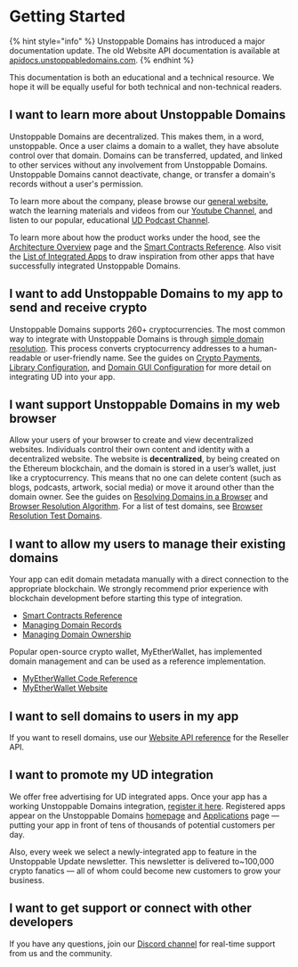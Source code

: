 # Getting Started

{% hint style="info" %}
Unstoppable Domains has introduced a major documentation update. The old Website API documentation is available at [apidocs.unstoppabledomains.com](https://apidocs.unstoppabledomains.com/).
{% endhint %}

This documentation is both an educational and a technical resource. We hope it will be equally useful for both technical and non-technical readers.

## I want to learn more about Unstoppable Domains
Unstoppable Domains are decentralized. This makes them, in a word, unstoppable. Once a user claims a domain to a wallet, they have absolute control over that domain. Domains can be transferred, updated, and linked to other services without any involvement from Unstoppable Domains. Unstoppable Domains cannot deactivate, change, or transfer a domain's records without a user's permission.

To learn more about the company, please browse our [general website](https://unstoppabledomains.com), watch the learning materials and videos from our [Youtube Channel](https://www.youtube.com/c/UnstoppableDomains/videos), and listen to our popular, educational [UD Podcast Channel](https://open.spotify.com/show/2ZlyOpkkprGKS5KODk1PSS).

To learn more about how the product works under the hood, see the [Architecture Overview](domain-registry-essentials/architecture-overview.md) page and the [Smart Contracts Reference](domain-registry-essentials/cns-smart-contracts.md). Also visit the [List of Integrated Apps](https://unstoppabledomains.com/apps) to draw inspiration from other apps that have successfully integrated Unstoppable Domains.

## I want to add Unstoppable Domains to my app to send and receive crypto
Unstoppable Domains supports 260+ cryptocurrencies. The most common way to integrate with Unstoppable Domains is through [simple domain resolution](domain-registry-essentials/resolving-domain-records.md). This process converts cryptocurrency addresses to a human-readable or user-friendly name. See the guides on [Crypto Payments](integrations/crypto-payments.md), [Library Configuration](integrations/library-configuration.md), and [Domain GUI Configuration](integrations/domains-configuration.md) for more detail on integrating UD into your app.

## I want support Unstoppable Domains in my web browser
Allow your users of your browser to create and view decentralized websites. Individuals control their own content and identity with a decentralized website. The website is **decentralized**, by being created on the Ethereum blockchain, and the domain is stored in a user’s wallet, just like a cryptocurrency. This means that no one can delete content (such as blogs, podcasts, artwork, social media) or move it around other than the domain owner. See the guides on [Resolving Domains in a Browser](browser-resolution/resolving-domains-in-a-browser.md) and [Browser Resolution Algorithm](browser-resolution/browser-resolution-algorithm.md). For a list of test domains, see [Browser Resolution Test Domains](browser-resolution/test-domains.md).

## I want to allow my users to manage their existing domains
Your app can edit domain metadata manually with a direct connection to the appropriate blockchain. We strongly recommend prior experience with blockchain development before starting this type of integration.
- [Smart Contracts Reference](domain-registry-essentials/cns-smart-contracts.md)
- [Managing Domain Records](managing-domains/managing-domain-records.md)
- [Managing Domain Ownership](managing-domains/managing-domain-ownership.md)

Popular open-source crypto wallet, MyEtherWallet, has implemented domain management and can be used as a reference implementation.
- [MyEtherWallet Code Reference](https://github.com/MyEtherWallet/MyEtherWallet/tree/master/src/dapps/Unstoppable)    
- [MyEtherWallet Website](https://www.myetherwallet.com)

## I want to sell domains to users in my app
If you want to resell domains, use our [Website API reference](https://apidocs.unstoppabledomains.com/) for the Reseller API.

## I want to promote my UD integration
We offer free advertising for UD integrated apps. Once your app has a working Unstoppable Domains integration, [register it here](https://unstoppabledomains.com/app-submission). Registered apps appear on the Unstoppable Domains [homepage](https://unstoppabledomains.com/) and [Applications](https://unstoppabledomains.com/apps) page — putting your app in front of tens of thousands of potential customers per day.

Also, every week we select a newly-integrated app to feature in the Unstoppable Update newsletter. This newsletter is delivered to~100,000 crypto fanatics — all of whom could become new customers to grow your business.

## I want to get support or connect with other developers
If you have any questions, join our [Discord channel](https://discord.gg/b6ZVxSZ9Hn) for real-time support from us and the community.
